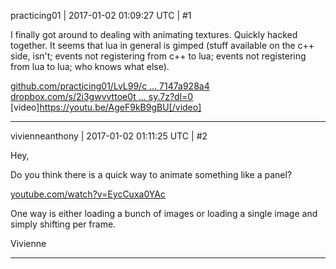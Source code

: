 practicing01 | 2017-01-02 01:09:27 UTC | #1

I finally got around to dealing with animating textures.  Quickly hacked together.  It seems that lua in general is gimped (stuff available on the c++ side, isn't; events not registering from c++ to lua; events not registering from lua to lua; who knows what else).

[github.com/practicing01/LvL99/c ... 7147a928a4](https://github.com/practicing01/LvL99/commit/9be8a7d7159e6d249a1cc88411a3ce7147a928a4)
[dropbox.com/s/2i3gwvvttoe0t ... sy.7z?dl=0](https://www.dropbox.com/s/2i3gwvvttoe0t8e/PepperFantasy.7z?dl=0)
[video]https://youtu.be/AgeF9kB9gBU[/video]

-------------------------

vivienneanthony | 2017-01-02 01:11:25 UTC | #2

Hey,

Do you think there is a quick way to animate something like a panel?

[youtube.com/watch?v=EycCuxa0YAc](https://www.youtube.com/watch?v=EycCuxa0YAc)

One way is either loading a bunch of images or loading a single image and simply shifting per frame.

Vivienne

-------------------------

